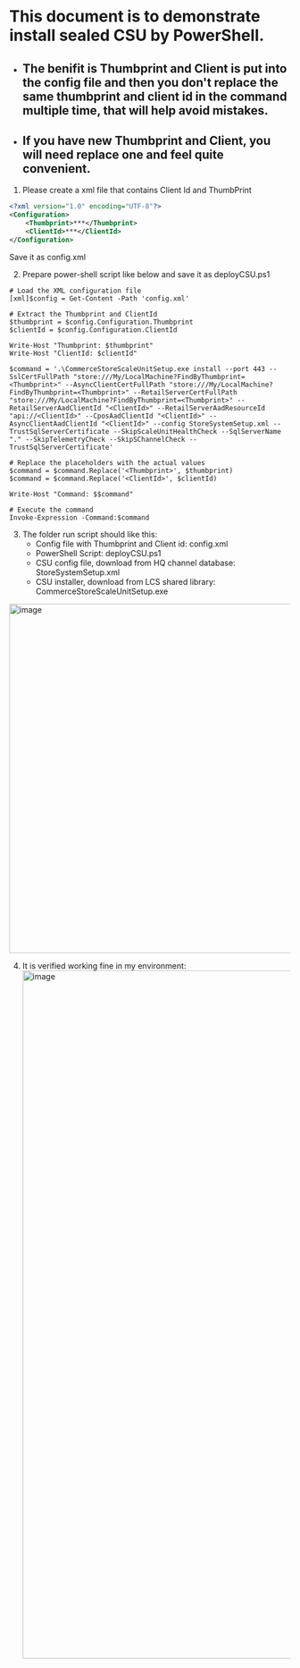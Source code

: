 # This document is to demonstrate install sealed CSU by PowerShell.

- ## The benifit is Thumbprint and Client is put into the config file and then you don't replace the same thumbprint and client id in the command multiple time, that will help avoid mistakes.
- ## If you have new Thumbprint and Client, you will need replace one and feel quite convenient.

1. Please create a xml file that contains Client Id and ThumbPrint
```xml
<?xml version="1.0" encoding="UTF-8"?>
<Configuration>
	<Thumbprint>***</Thumbprint>
	<ClientId>***</ClientId>
</Configuration>

```
Save it as config.xml

2.  Prepare power-shell script like below and save it as deployCSU.ps1
```console
# Load the XML configuration file
[xml]$config = Get-Content -Path 'config.xml'

# Extract the Thumbprint and ClientId
$thumbprint = $config.Configuration.Thumbprint
$clientId = $config.Configuration.ClientId

Write-Host "Thumbprint: $thumbprint"
Write-Host "ClientId: $clientId"

$command = '.\CommerceStoreScaleUnitSetup.exe install --port 443 --SslCertFullPath "store:///My/LocalMachine?FindByThumbprint=<Thumbprint>" --AsyncClientCertFullPath "store:///My/LocalMachine?FindByThumbprint=<Thumbprint>" --RetailServerCertFullPath "store:///My/LocalMachine?FindByThumbprint=<Thumbprint>" --RetailServerAadClientId "<ClientId>" --RetailServerAadResourceId "api://<ClientId>" --CposAadClientId "<ClientId>" --AsyncClientAadClientId "<ClientId>" --config StoreSystemSetup.xml --TrustSqlServerCertificate --SkipScaleUnitHealthCheck --SqlServerName "." --SkipTelemetryCheck --SkipSChannelCheck --TrustSqlServerCertificate'

# Replace the placeholders with the actual values
$command = $command.Replace('<Thumbprint>', $thumbprint)
$command = $command.Replace('<ClientId>', $clientId)

Write-Host "Command: $$command"

# Execute the command
Invoke-Expression -Command:$command
```

3. The folder run script should like this:
   - Config file with Thumbprint and Client id: config.xml
   - PowerShell Script: deployCSU.ps1
   - CSU config file, download from HQ  channel database: StoreSystemSetup.xml
   - CSU installer, download from LCS shared library: CommerceStoreScaleUnitSetup.exe
<img width="625" alt="image" src="https://github.com/zhangguanghuib/NewCommerceSDK/assets/14832260/e66d530f-4b56-4be5-8980-57fefd1d1cbc">

4. It is verified working fine in my environment:
   <img width="1231" alt="image" src="https://github.com/zhangguanghuib/NewCommerceSDK/assets/14832260/9cad6c58-93dc-4f84-a3e8-9aef963ac2b6">







        




    
    














